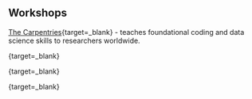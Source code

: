 ## Workshops

[The Carpentries](https://carpentries.org/){target=_blank} - teaches foundational coding and data science skills to researchers worldwide.  

[](){target=_blank}

[](){target=_blank}

[](){target=_blank}

